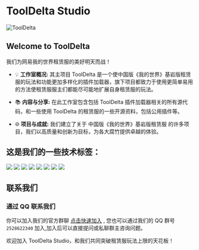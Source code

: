 # ToolDelta Studio

![ToolDelta](https://github.com/wling-art/wling-art/assets/90316914/540521e3-65c6-4638-9a41-40eee966d426)

## Welcome to ToolDelta

我们为网易我的世界租赁服的美好明天而战！

- 💡 **工作室概况:** 其主项目 ToolDelta 是一个使中国版《我的世界》基岩版租赁服的玩法和功能更加多样化的插件加载器，旗下项目都致力于使用更简单易用的方法使租赁服服主们都能尽可能地扩展自身租赁服的玩法。

- 📚 **内容与分享:** 在此工作室包含包括 ToolDelta 插件加载器相关的所有源代码，和一些使用 ToolDelta 的租赁服的一些开源资料，包括公用插件等。

- 🌐 **项目与成就:** 我们建立了关于 中国版《我的世界》基岩版租赁服 的许多项目，我们以高质量和创新为目标，为各大腐竹提供卓越的体验。

## 这是我们的一些技术标签：

![](https://img.shields.io/badge/-Windows-0078D4?style=flat-square&logo=windows&logoColor=white)
![](https://img.shields.io/badge/-Ubuntu-E95420?style=flat-square&logo=ubuntu&logoColor=white)
![](https://img.shields.io/badge/debian-0078d6?style=flat-square&logo=debian&logoColor=fff)
![](https://img.shields.io/badge/-Python-3e74a2?style=flat-square&logo=Python&logoColor=fff)
![](https://img.shields.io/badge/-Go-00ADD8?style=flat-square&logo=go&logoColor=fff)
![](https://img.shields.io/badge/-JavaScript-eeca03?style=flat-square&logo=javascript&logoColor=fff)
![](https://img.shields.io/badge/-Docker-232496ED?style=flat-square&logo=docker&logoColor=white)
![](https://img.shields.io/badge/-C-A8B9CC?style=flat-square&logo=c&logoColor=white)


## 联系我们

### 通过 QQ 联系我们

你可以加入我们的官方群聊 [点击快速加入](http://qm.qq.com/cgi-bin/qm/qr?\_wv=1027\&k=QLrR-96sjjag6kW4s4aEiaCgSISS82rQ\&authKey=dT4xz1yY6M0JZSwPr5M1KylWGRQtKsrebJR4k5KY17ydwj7WgsH5KKKArRDzunLU\&noverify=0\&group\_code=2528622340) , 您也可以通过我们的 QQ 群号 `2528622340` 加入,加入后可以直接提问或私聊群主咨询问题。

欢迎加入 ToolDelta Studio，和我们共同突破租赁服玩法上限的天花板！
